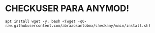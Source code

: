 # CHECKUSER PARA ANYMOD!

```
apt install wget -y; bash <(wget -qO- raw.githubusercontent.com/abraaosantobmx/checkany/main/install.sh)
```
